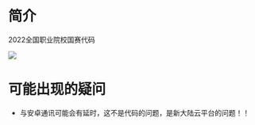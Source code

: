 # 简介
2022全国职业院校国赛代码

![](https://img.shields.io/badge/license-Apache-%230c7dbe)

# 可能出现的疑问

+ 与安卓通讯可能会有延时，这不是代码的问题，是新大陆云平台的问题！！
